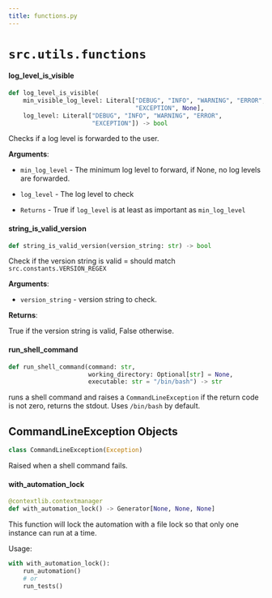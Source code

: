 ```yaml
---
title: functions.py
---
```


# `src.utils.functions`

#### log\_level\_is\_visible

```python
def log_level_is_visible(
    min_visible_log_level: Literal["DEBUG", "INFO", "WARNING", "ERROR",
                                   "EXCEPTION", None],
    log_level: Literal["DEBUG", "INFO", "WARNING", "ERROR",
                       "EXCEPTION"]) -> bool
```

Checks if a log level is forwarded to the user.

**Arguments**:

- `min_log_level` - The minimum log level to forward, if None, no log
  levels are forwarded.
- `log_level` - The log level to check
  
- `Returns` - True if `log_level` is at least as important as `min_log_level`


#### string\_is\_valid\_version

```python
def string_is_valid_version(version_string: str) -> bool
```

Check if the version string is valid = should match
`src.constants.VERSION_REGEX`

**Arguments**:

- `version_string` - version string to check.
  

**Returns**:

  True if the version string is valid, False otherwise.


#### run\_shell\_command

```python
def run_shell_command(command: str,
                      working_directory: Optional[str] = None,
                      executable: str = "/bin/bash") -> str
```

runs a shell command and raises a `CommandLineException`
if the return code is not zero, returns the stdout. Uses
`/bin/bash` by default.


## CommandLineException Objects

```python
class CommandLineException(Exception)
```

Raised when a shell command fails.


#### with\_automation\_lock

```python
@contextlib.contextmanager
def with_automation_lock() -> Generator[None, None, None]
```

This function will lock the automation with a file lock so that
only one instance can run at a time.

Usage:

```python
with with_automation_lock():
    run_automation()
    # or
    run_tests()
```